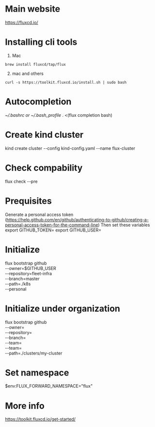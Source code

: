 # Main website

https://fluxcd.io/

# Installing cli tools

1. Mac
```
brew install fluxcd/tap/flux
```

2. mac and others
```
curl -s https://toolkit.fluxcd.io/install.sh | sudo bash
```

# Autocompletion
*~/.bashrc or ~/.bash_profile*
. <(flux completion bash)

# Create kind cluster
kind create cluster --config kind-config.yaml --name flux-cluster

# Check compability
flux check --pre

# Prequisites
Generate a personal access token (https://help.github.com/en/github/authenticating-to-github/creating-a-personal-access-token-for-the-command-line)
Then set these variables
export GITHUB_TOKEN=<your-token>
export GITHUB_USER=<your-username>

# Initialize
flux bootstrap github \
  --owner=$GITHUB_USER \
  --repository=fleet-infra \
  --branch=master \
  --path=./k8s \
  --personal

# Initialize under organization
flux bootstrap github \
  --owner=<organization> \
  --repository=<repo-name> \
  --branch=<organization default branch> \
  --team=<team1-slug> \
  --team=<team2-slug> \
  --path=./clusters/my-cluster

# Set namespace
$env:FLUX_FORWARD_NAMESPACE="flux"


# More info
https://toolkit.fluxcd.io/get-started/